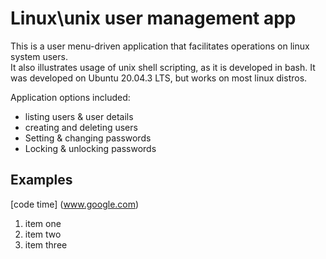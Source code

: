 # Linux\unix user management app

This is a user menu-driven application that facilitates operations on linux system users.  
It also illustrates usage of unix shell scripting, as it is developed in bash.
It was developed on Ubuntu 20.04.3 LTS, but works on most linux distros.

Application options included:
* listing users & user details
* creating and deleting users
* Setting & changing passwords
* Locking & unlocking passwords

## Examples
[code time] (www.google.com)

1. item one
2. item two
3. item three

